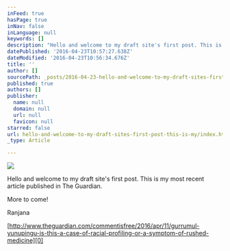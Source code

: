 ```yaml
---
inFeed: true
hasPage: true
inNav: false
inLanguage: null
keywords: []
description: "Hello and welcome to my draft site's first post. This is my most recent article published in The Guardian."
datePublished: '2016-04-23T10:57:27.638Z'
dateModified: '2016-04-23T10:56:34.676Z'
title: ''
author: []
sourcePath: _posts/2016-04-23-hello-and-welcome-to-my-draft-sites-first-post-this-is-my.md
published: true
authors: []
publisher:
  name: null
  domain: null
  url: null
  favicon: null
starred: false
url: hello-and-welcome-to-my-draft-sites-first-post-this-is-my/index.html
_type: Article

---
```

![](https://the-grid-user-content.s3-us-west-2.amazonaws.com/18a7151d-8b59-4fba-a294-a1abc251551c.jpg)

Hello and welcome to my draft site's first post. This is my most recent article published in The Guardian.

More to come!

Ranjana

[http://www.theguardian.com/commentisfree/2016/apr/11/gurrumul-yunupingu-is-this-a-case-of-racial-profiling-or-a-symptom-of-rushed-medicine][0]

[0]: null